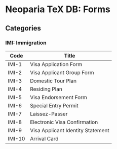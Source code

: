 # Neoparia TeX DB: Forms

## Categories

### IMI: Immigration

| Code   | Title                             |
| ------ | --------------------------------- |
| IMI-1  | Visa Application Form             |
| IMI-2  | Visa Applicant Group Form         |
| IMI-3  | Domestic Tour Plan                |
| IMI-4  | Residing Plan                     |
| IMI-5  | Visa Endorsement Form             |
| IMI-6  | Special Entry Permit              |
| IMI-7  | Laissez-Passer                    |
| IMI-8  | Electronic Visa Confirmation      |
| IMI-9  | Visa Applicant Identity Statement |
| IMI-10 | Arrival Card                      |
